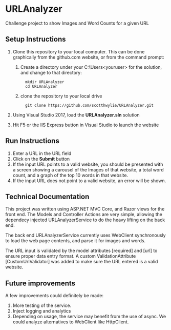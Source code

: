 # URLAnalyzer
Challenge project to show Images and Word Counts for a given URL

## Setup Instructions
1.  Clone this repository to your local computer.  This can be done graphically from the github.com website, or from the command prompt:
    1. Create a directory under your C:\Users\<youruser> for the solution, and change to that directory:
        ```
          mkdir URLAnalyzer
          cd URLAnalyzer
        ```
    3. clone the repository to your local drive
        ```
          git clone https://github.com/scotthwylie/URLAnalyzer.git
        ```
  
2.  Using Visual Studio 2017, load the **URLAnalyzer.sln** solution
3.  Hit F5 or the IIS Express button in Visual Studio to launch the website

## Run Instructions
1. Enter a URL in the URL field
2. Click on the **Submit** button
3. If the input URL points to a valid website, you should be presented with a screen showing a carousel of the Images of that website, a total word count, and a graph of the top 10 words in that website.
4. If the input URL does not point to a valid website, an error will be shown.

## Technical Documentation
This project was written using ASP.NET MVC Core, and Razor views for the front end.  The Models and Controller Actions are very simple, allowing the dependecy injected URLAnalyzerService to do the heavy lifting on the back end.

The back end URLAnalyzerService currently uses WebClient synchronously to load the web page contents, and parse it for images and words.  

The URL input is validated by the model attributes [required] and [url] to ensure proper data entry format.  A custom ValidationAttribute [CustomUrlValidator] was added to make sure the URL entered is a valid website.

## Future improvements
A few improvements could definitely be made:
1.  More testing of the service.
2.  Inject logging and analytics
3.  Depending on usage, the service may benefit from the use of async.  We could analyze alternatives to WebClient like HttpClient.
